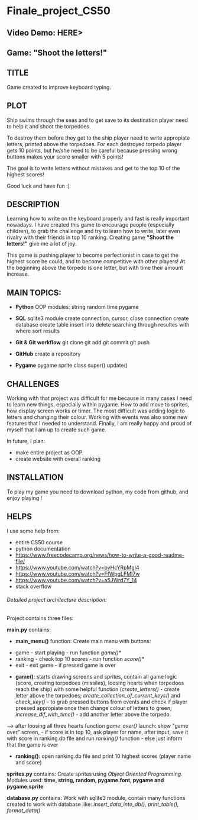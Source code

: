 # Finale_project_CS50
## Video Demo: HERE&gt;
## Game: **"Shoot the letters!"**

## TITLE
Game created to improve keyboard typing.

## PLOT
Ship swims through the seas and to get save to its destination player need to help it
and shoot the torpedoes.

To destroy them before they get to the ship player need to write appropiate letters,
printed above the torpedoes. For each destroyed torpedo player gets 10 points,
but he/she need to be careful because pressing wrong buttons makes your score smaller with 5 points!

The goal is to write letters without mistakes and get to the top 10 of the highest scores!

Good luck and have fun :)

## DESCRIPTION
Learning how to write on the keyboard properly and fast is really important nowadays.
I have created this game to encourage people (especially children), to grab the challenge and try to learn how to write,
later even rivalry with their friends in top 10 ranking. Creating game **"Shoot the letters!"** give me a lot of joy.

This game is pushing player to become perfectionist in case to get the highest score he could,
and to become competitive with other players! At the beginning above the torpedo is one letter,
but with time their amount increase.

## MAIN TOPICS:
- **Python**
    OOP
    modules: 
	string
	random
	time
	pygame
- **SQL**
    sqlite3 module
    create connection, cursor, close connection
    create database
    create table
    insert into
    delete
    searching through resultes with where
    sort results	
	
- **Git & Git workflow**
    git clone
    git add
    git commit
    git push

- **GitHub**
    create a repository

- **Pygame**
    pygame sprite class
    super()
    update()

## CHALLENGES
Working with that project was difficult for me because in many cases I need to learn new things,
especially within pygame. How to add move to sprites, how display screen works or timer.
The most difficult was adding logic to letters and changing their colour.
Working with events was also some new features that I needed to understand. Finally, I am really happy
and proud of myself that I am up to create such game. 

In future, I plan:
- make entire project as OOP.
- create website with overall ranking

## INSTALLATION
To play my game you need to download python, my code from github, and enjoy playing !

## HELPS
I use some help from:
- entire CS50 course
- python documentation
- https://www.freecodecamp.org/news/how-to-write-a-good-readme-file/
- https://www.youtube.com/watch?v=byHcYRpMgI4
- https://www.youtube.com/watch?v=FfWpgLFMI7w
- https://www.youtube.com/watch?v=a5JWrd7Y_14
- stack overflow

###### Detailed project architecture description:

Project contains three files:

**main.py**
contains:
* **main_menu()** function:
Create main menu with buttons:
+ game - start playing - run function *game()**
+ ranking - check top 10 scores - run function *score()**
+ exit - exit game - if pressed game is over

* **game()**:
	starts drawing screens and sprites, contain all game logic (score, creating torpedoes (missiles),
	loosing hearts when torpedoes reach the ship) with some helpful function
	(*create_letters()* - create letter above the torpedoes;
	*create_collection_of_current_keys()* and *check_key()* - to grab pressed buttons from events
	and check if player pressed appropiate once then change colour of letters to green;
	*increase_dif_with_time()* - add another letter above the torpedo.

--> after loosing all three hearts function *game_over()* launch:
	show "game over" screen,
	- if score is in top 10, ask player for name, after input,
	save it with score in ranking.db file and run *ranking()* function
	- else just inform that the game is over

* **ranking()**:
	open ranking.db file and print 10 highest scores (player name and score)

**sprites.py**
contains:
Create sprites using *Object Oriented Programming*.
Modules used: **time, string, random, pygame.font, pygame and pygame.sprite**

**database.py**
contains:
Work with sqlite3 module, contain many functions created to work with database like:
*insert_data_into_db(), print_table(), format_data()*
